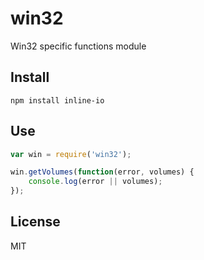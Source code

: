 win32
=====

Win32 specific functions module

## Install

```
npm install inline-io
```

## Use

```js
var win = require('win32');

win.getVolumes(function(error, volumes) {
    console.log(error || volumes);
});

```
## License

MIT
